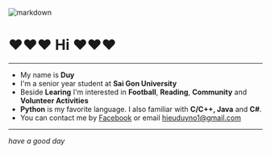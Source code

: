 ![markdown](https://www.volunteeringoptions.org/wp-content/uploads/2018/03/Screen-Shot-2018-03-01-at-12.18.35.png)
# :heart::heart::heart: **Hi** :heart::heart::heart:
***
* My name is **Duy**
* I'm a senior year student at **Sai Gon University**
* Beside **Learing** I'm interested in **Football**, **Reading**, **Community** and **Volunteer Activities**
* **Python** is my favorite language. I also familiar with **C/C++, Java** and **C#**.
* You can contact me by [Facebook](https://www.facebook.com/Duy.Accel.02/) or email hieuduyno1@gmail.com

***
_have a good day_
<!---
DuyAccel/DuyAccel is a ✨ special ✨ repository because its `README.md` (this file) appears on your GitHub profile.
You can click the Preview link to take a look at your changes.
--->
